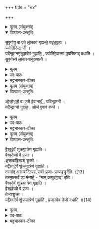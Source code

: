 +++
title = "०४"

+++

<details><summary>मूलम् (संयुक्तम्)</summary>

सु॒व॒र्गाय॒ वा ए॒ते लो॒काय॑ गृह्यन्ते॒ यदृ॑तुग्र॒हा ज्योति॑रिन्द्रा॒ग्नी यदै॑न्द्रा॒ग्नमृ॑तुपा॒त्रेण॑ गृ॒ह्णाति॒ ज्योति॑रे॒वास्मा॑ उ॒परि॑ष्टाद्दधाति सुव॒र्गस्य॑ लो॒कस्यानु॑ख्यात्या
</details>

<details open><summary>विश्वास-प्रस्तुतिः</summary>

सु॒व॒र्गाय॒ वा ए॒ते लो॒काय॑ गृह्यन्ते॒ यदृ॑तुग्र॒हाः ।  
ज्योति॑रिन्द्रा॒ग्नी ।  
यदै॑न्द्रा॒ग्नमृ॑तुपा॒त्रेण॑ गृ॒ह्णाति॒ , ज्योति॑रे॒वास्मा॑ उ॒परि॑ष्टाद् दधाति ।  
सु॒व॒र्गस्य॑ लो॒कस्यानु॑ख्यात्यै ।  
</details>

<details><summary>मूलम्</summary>

सु॒व॒र्गाय॒ वा ए॒ते लो॒काय॑ गृह्यन्ते॒ यदृ॑तुग्र॒हाः ।  
ज्योति॑रिन्द्रा॒ग्नी ।  
यदै॑न्द्रा॒ग्नमृ॑तुपा॒त्रेण॑ गृ॒ह्णाति॒ , ज्योति॑रे॒वास्मा॑ उ॒परि॑ष्टाद् दधाति ।  
सु॒व॒र्गस्य॑ लो॒कस्यानु॑ख्यात्यै ।  
</details>

<details><summary>पद-पाठः</summary>

सु॒व॒र्गायेति॑ सुवः-गाय॑ । वै । ए॒ते । लो॒काय॑ । गृ॒ह्य॒न्ते॒ । यत् । ऋ॒तु॒ग्र॒हा इत्यृ॑तु-ग्र॒हाः ।   
ज्योतिः॑ । इ॒न्द्रा॒ग्नी इती॑न्द्र-अ॒ग्नी ।
यत् । ऐ॒न्द्रा॒ग्नमित्यै॑न्द्र-अ॒ग्नम् । ऋ॒तु॒पा॒त्रेणेत्यृ॑तु-पा॒त्रेण॑ । गृ॒ह्णाति॑ । ज्योतिः॑ । ए॒व । अ॒स्मै॒ । उ॒परि॑ष्टात् । द॒धा॒ति॒ ।   
सु॒व॒र्गस्येति॑ सुवः-गस्य॑ । लो॒कस्य॑ । अनु॑ख्यात्या॒ इत्यनु॑-ख्या॒त्यै॒ ।   
</details>

<details><summary>भट्टभास्कर-टीका</summary>

1सुवर्गायेत्यादि ॥ गतम् । स्वर्गं गच्छतो हि प्रकाशेन ज्योतिषा भाव्यं, तस्मादृतुपात्रेणैन्द्राग्नस्य ग्रहणात् यनमानार्थं ज्योतिर्दधाति उत्पादयति, उपरिष्टात्स्वर्गप्राप्तिकाले स्वर्गस्यानुक्रमेण प्रकाशनार्थम् ॥
</details>

<details><summary>मूलम् (संयुक्तम्)</summary>

ओजो॒भृतौ॒ वा ए॒तौ दे॒वानाय्ँ॒यदि॑न्द्रा॒ग्नी यदै॑न्द्रा॒ग्नो गृ॒ह्यत॒ ओज॑ ए॒वाव॑ रुन्द्धे
</details>

<details open><summary>विश्वास-प्रस्तुतिः</summary>

ओ॒जो॒भृतौ॒ वा ए॒तौ दे॒वानाय्ँ॒ , यदि॑न्द्रा॒ग्नी ।  
यदै॑न्द्रा॒ग्नो गृ॒ह्यत॒ , ओज॑ ए॒वाव॑ रुन्धे ।  
</details>

<details><summary>मूलम्</summary>

ओ॒जो॒भृतौ॒ वा ए॒तौ दे॒वानाय्ँ॒ , यदि॑न्द्रा॒ग्नी ।  
यदै॑न्द्रा॒ग्नो गृ॒ह्यत॒ , ओज॑ ए॒वाव॑ रुन्धे ।  
</details>


<details><summary>पद-पाठः</summary>

ओ॒जो॒भृता॒वित्यो॑जः-भृतौ॑ । वै । ए॒तौ । दे॒वाना॑म् । यत् । इ॒न्द्रा॒ग्नी इती॑न्द्र-अ॒ग्नी ।   

यत् । ऐ॒न्द्रा॒ग्न इत्यै॑न्द्र-अ॒ग्नः । गृ॒ह्यते॑ । ओजः॑ । ए॒व । अवेति॑ । रु॒न्द्धे॒ ।   
</details>

<details><summary>भट्टभास्कर-टीका</summary>

2ओजोभृतावित्यादि ॥ देवानां मध्येऽतिशयेन ओजोभृतावेतौ । गतमन्यत् ॥
</details>

<details><summary>मूलम् (संयुक्तम्)</summary>

वैश्वदे॒वँ शु॑क्रपा॒त्रेण॑ गृह्णाति वैश्वदे॒व्यो॑ वै प्र॒जा अ॒सावा॑दि॒त्यश्शु॒क्रो यद्वै॑श्वदे॒वँ शु॑क्रपा॒त्रेण॑ गृ॒ह्णाति॒ तस्मा॑द॒सावा॑दि॒त्यः [13]  
सर्वाः॑ प्र॒जाᳶ प्र॒त्यङ्ङुदे॑ति॒ तस्मा॒त्सर्व॑ ए॒व म॑न्यते॒ माम्प्रत्युद॑गा॒दिति॑ वैश्वदे॒वँ शु॑क्रपा॒त्रेण॑ गृह्णाति वैश्वदे॒व्यो॑ वै प्र॒जास्तेज॑श्शु॒क्रो यद्वै॑श्वदे॒वँ शु॑क्रपा॒त्रेण॑ गृ॒ह्णाति॑ प्र॒जास्वे॒व तेजो॑ दधाति ॥ [14]  
</details>

<details open><summary>विश्वास-प्रस्तुतिः</summary>

वै॒श्व॒दे॒वँ शु॑क्रपा॒त्रेण॑ गृह्णाति ।  
वै॒श्व॒दे॒व्यो॑ वै प्र॒जाः ।  
अ॒सावा॑दि॒त्यश् शु॒क्रो ।  
यद्वै॑श्वदे॒वँ शु॑क्रपा॒त्रेण॑ गृ॒ह्णाति॑ ।  
तस्मा॑द् अ॒सावा॑दि॒त्यस्  सर्वाः॑ प्र॒जाᳶ प्र॒त्यङ्ङुदे॑ति ।[13]  
तस्मा॒त्सर्व॑ ए॒व म॑न्यते॒  -  "माम् प्रत्युद॑गा॒द्" इति॑ ।  
वै॒श्व॒दे॒वँ शु॑क्रपा॒त्रेण॑ गृह्णाति ।  
वै॒श्व॒दे॒व्यो॑ वै प्र॒जाः ।  
तेज॑श्शु॒क्रः ।  
यद्वै॑श्वदे॒वँ शु॑क्रपा॒त्रेण॑ गृ॒ह्णाति॑ , प्र॒जास्वे॒व तेजो॑ दधाति ॥ [14]  
</details>

<details><summary>मूलम्</summary>

वै॒श्व॒दे॒वँ शु॑क्रपा॒त्रेण॑ गृह्णाति ।  
वै॒श्व॒दे॒व्यो॑ वै प्र॒जाः ।  
अ॒सावा॑दि॒त्यश् शु॒क्रो ।  
यद्वै॑श्वदे॒वँ शु॑क्रपा॒त्रेण॑ गृ॒ह्णाति॑ ।  
तस्मा॑द् अ॒सावा॑दि॒त्यस्  सर्वाः॑ प्र॒जाᳶ प्र॒त्यङ्ङुदे॑ति ।[13]  
तस्मा॒त्सर्व॑ ए॒व म॑न्यते॒  -  "माम् प्रत्युद॑गा॒द्" इति॑ ।  
वै॒श्व॒दे॒वँ शु॑क्रपा॒त्रेण॑ गृह्णाति ।  
वै॒श्व॒दे॒व्यो॑ वै प्र॒जाः ।  
तेज॑श्शु॒क्रः ।  
यद्वै॑श्वदे॒वँ शु॑क्रपा॒त्रेण॑ गृ॒ह्णाति॑ , प्र॒जास्वे॒व तेजो॑ दधाति ॥ [14]  
</details>

<details><summary>पद-पाठः</summary>

वै॒श्व॒दे॒वमिति॑ वैश्व-दे॒वम् । शु॒क्र॒पा॒त्रेणेति॑ शुक्र-पा॒त्रेण॑ । गृ॒ह्णा॒ति॒ ।   
वै॒श्व॒दे॒व्य॑ इति॑ वैश्व-दे॒व्यः॑ । वै । प्र॒जा इति॑ प्र-जाः ।   
अ॒सौ । आ॒दि॒त्यः । शु॒क्रः ।   
यत् । वै॒श्व॒दे॒वमिति॑ वैश्व-दे॒वम् । शु॒क्र॒पा॒त्रेणेति॑ शुक्र-पा॒त्रेण॑ । गृ॒ह्णाति॑ । 
तस्मा॑त् । अ॒सौ । आ॒दि॒त्यः । [13] सर्वाः॑ । प्र॒जा इति॑ प्र-जाः । प्र॒त्यङ्ङ् । उदिति॑ । ए॒ति॒ ।   
तस्मा॑त् । सर्वः॑ । ए॒व । म॒न्य॒ते॒ ।  
माम् । प्रतीति॑ । उदिति॑ । अ॒गा॒त् । इति॑ ।   
वै॒श्व॒दे॒वमिति॑ वैश्व-दे॒वम् । शु॒क्र॒पा॒त्रेणेति॑ शुक्र-पा॒त्रेण॑ । गृ॒ह्णा॒ति॒ ।   
वै॒श्व॒दे॒व्य॑ इति॑ वैश्व-दे॒व्यः॑ । वै । प्र॒जा इति॑ प्र-जाः ।   
तेजः॑ । शु॒क्रः ।   
यत् । वै॒श्व॒दे॒वमिति॑ वैश्व-दे॒वम् । शु॒क्र॒पा॒त्रेणेति॑ शुक्र-पा॒त्रेण॑ । गृ॒ह्णाति॑ । प्र॒जास्विति॑ प्र-जासु॑ । ए॒व । तेजः॑ । द॒धा॒ति॒ ॥ [14] 
</details>

<details><summary>भट्टभास्कर-टीका</summary>

3वैश्वदेवमित्यादि ॥ आदित्यात्मनः शुक्रस्य पात्रेण विश्वग्रहसंबन्धिवैश्वदेवग्रहणात् सर्वाः प्रजाः प्रत्यङ् प्रतिमुखमादित्य उदेति । तस्मात्सर्वोपि जनो मन्यते मां प्रप्युदगादिति मां प्रत्युदगादयमिति मदर्थसाधनायैवायमुदित इति सर्वो मन्यते सर्वाभिमतोदय उदेतीति यावत् । वैश्वदेवविधानं गुणान्तरार्थम् । तेन आत्मनः शुक्रस्य पात्रेण वैश्वदेवग्रहणात् प्रजासु तेजः स्थापयति ॥

इति षष्ठे पञ्चमे चतुर्थोनुवाकः ॥  
</details>
